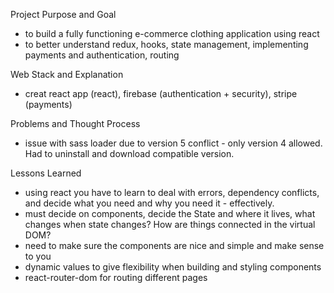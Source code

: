 Project Purpose and Goal

- to build a fully functioning e-commerce clothing application using react
- to better understand redux, hooks, state management, implementing payments and authentication, routing

Web Stack and Explanation

- creat react app (react), firebase (authentication + security), stripe (payments)

Problems and Thought Process

- issue with sass loader due to version 5 conflict - only version 4 allowed. Had to uninstall and download compatible version.

Lessons Learned

- using react you have to learn to deal with errors, dependency conflicts, and decide what you need and why you need it - effectively.
- must decide on components, decide the State and where it lives, what changes when state changes? How are things connected in the virtual DOM?
- need to make sure the components are nice and simple and make sense to you
- dynamic values to give flexibility when building and styling components
- react-router-dom for routing different pages

